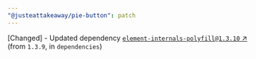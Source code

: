 ```yaml
---
"@justeattakeaway/pie-button": patch
---
```

[Changed] - Updated dependency [`element-internals-polyfill@1.3.10` ↗︎](https://www.npmjs.com/package/element-internals-polyfill/v/1.3.10) (from `1.3.9`, in `dependencies`)
